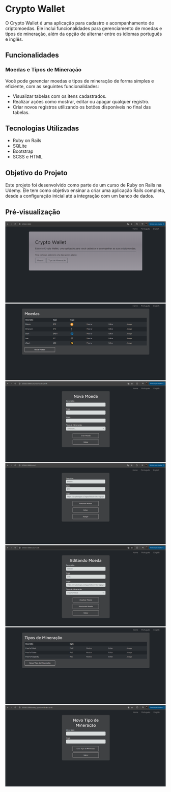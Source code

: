 # Crypto Wallet

O Crypto Wallet é uma aplicação para cadastro e acompanhamento de criptomoedas. Ele inclui funcionalidades para gerenciamento de moedas e tipos de mineração, além da opção de alternar entre os idiomas português e inglês.

## Funcionalidades

### Moedas e Tipos de Mineração
Você pode gerenciar moedas e tipos de mineração de forma simples e eficiente, com as seguintes funcionalidades:
* Visualizar tabelas com os itens cadastrados.
* Realizar ações como mostrar, editar ou apagar qualquer registro.
* Criar novos registros utilizando os botões disponíveis no final das tabelas.

## Tecnologias Utilizadas
* Ruby on Rails
* SQLite
* Bootstrap
* SCSS e HTML

## Objetivo do Projeto
Este projeto foi desenvolvido como parte de um curso de Ruby on Rails na Udemy. Ele tem como objetivo ensinar a criar uma aplicação Rails completa, desde a configuração inicial até a integração com um banco de dados.

## Pré-visualização

![Capa](./app/assets/images/home-br.png)
![coin](./app/assets/images/coin-br.png)
![new](./app/assets/images/newcoin-br.png)
![show](./app/assets/images/showcoin-br.png)
![edit](./app/assets/images/editcoin-br.png)
![mining](./app/assets/images/mining-br.png)
![miningnew](./app/assets/images/newmining-br.png)


